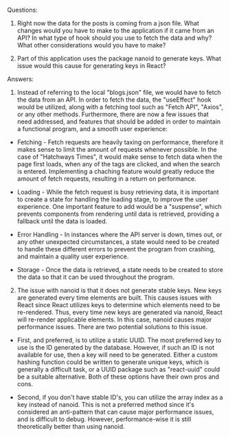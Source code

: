 Questions:

1. Right now the data for the posts is coming from a json file. What changes would you have to make to the application if it came from an API? In what type of hook should you use to fetch the data and why? What other considerations would you have to make?

2. Part of this application uses the package nanoid to generate keys. What issue would this cause for generating keys in React?

Answers:

1. Instead of referring to the local "blogs.json" file, we would have to fetch the data from an API. In order to fetch the data, the "useEffect" hook would be utilized, along with a fetching tool such as "Fetch API", "Axios", or any other methods. Furthermore, there are now a few issues that need addressed, and features that should be added in order to maintain a functional program, and a smooth user experience:

  - Fetching - Fetch requests are heavily taxing on performance, therefore it makes sense to limit the amount of requests whenever possible. In the case of "Hatchways Times", it would make sense to fetch data when the page first loads, when any of the tags are clicked, and when the search is entered. Implementing a chaching feature would greatly reduce the amount of fetch requests, resulting in a return on performance.

  - Loading - While the fetch request is busy retrieving data, it is important to create a state for handling the loading stage, to improve the user experience. One important feature to add would be a "suspense", which prevents components from rendering until data is retrieved, providing a fallback until the data is loaded.  

  - Error Handling - In instances where the API server is down, times out, or any other unexpected circumstances, a state would need to be created to handle these different errors to prevent the program from crashing, and maintain a quality user experience.

  - Storage - Once the data is retrieved, a state needs to be created to store the data so that it can be used throughout the program.

2. The issue with nanoid is that it does not generate stable keys. New keys are generated every time elements are built. This causes issues with React since React utilizes keys to determine which elements need to be re-rendered. Thus, every time new keys are generated via nanoid, React will re-render applicable elements. In this case, nanoid causes major performance issues. There are two potential solutions to this issue.

  - First, and preferred, is to utilize a static UUID. The most preferred key to use is the ID generated by the database. However, if such an ID is not available for use, then a key will need to be generated. Either a custom hashing function could be written to generate unique keys, which is generally a difficult task, or a UUID package such as "react-uuid" could be a suitable alternative. Both of these options have their own pros and cons.

  - Second, if you don't have stable ID's, you can utilize the array index as a key instead of nanoid. This is not a preferred method since it's considered an anti-pattern that can cause major performance issues, and is difficult to debug. However, performance-wise it is still theoretically better than using nanoid.